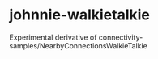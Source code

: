 # johnnie-walkietalkie
Experimental derivative of connectivity-samples/NearbyConnectionsWalkieTalkie
